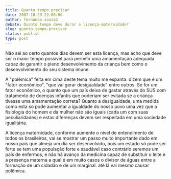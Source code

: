 ```yaml
---
title: Quanto tempo precisar
date: 2007-10-29 22:00:00
author: fernando.souza2
debate: Quanto tempo deve durar a licença-maternidade?
slug: quanto-tempo-precisar
status: publish 
type: post
---
```


Não sei ao certo quantos dias devem ser esta licença, mas acho que deve ser o maior tempo possível para permitir uma amamentação adequada capaz de garantir o pleno desenvolvimento da criança bem como o desenvolvimento do seu sistema imune.  

A "polêmica" feita em cima deste tema muito me espanta. dizem que é um "fator econômico", "que vai gerar desigualdade" entre outros. Se for um fator econômico, o quanto que um país deixa de gastar através do SUS com tratamento de doenças infantis que poderiam ser evitada se a criança tivesse uma amamentação correta? Quanto a desigualdade, uma medida como esta so pode aumentar a igualdade do nosso povo uma vez que a fisiologia do homem e da mulher não são iguais (cada um com suas peculiaridades) e estas diferenças devem ser respeitada em uma sociedade igualitária.  

A licença maternidade, conforme aumente o nível de entendimento de todos os brasileiros, vai se mostrar um passo muito importante dado em nosso país que almeja um dia ser desenvolvido, pois um estado só pode ser forte se tem uma população forte e saudável caso contrário seremos um país de enfermos, e não há avanço da medicina capaz de substituir o leite e a presença materna a qual é em muito casos o divisor de águas entre a formação de um cidadão e de um marginal. até lá vai mesmo causar polêmica.
